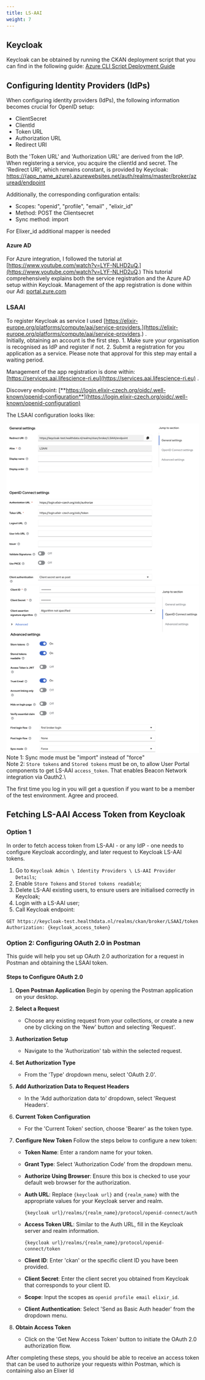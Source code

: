 ```yaml
---
title: LS-AAI
weight: 7
---
```

<!--
SPDX-FileCopyrightText: 2024 Stichting Health-RI

SPDX-License-Identifier: CC-BY-4.0
-->
## Keycloak

Keycloak can be obtained by running the CKAN deployment script that you can find in the following guide: [Azure CLI Script Deployment Guide](./../deployment/azure)

## Configuring Identity Providers (IdPs)

When configuring identity providers (IdPs), the following information becomes crucial for OpenID setup:

* ClientSecret
* ClientId
* Token URL
* Authorization URL
* Redirect URI

Both the 'Token URL' and 'Authorization URL' are derived from the IdP. When registering a service, you acquire the clientId and secret. The 'Redirect URI', which remains constant, is provided by Keycloak:  
[https://{app_name_azure}.azurewebsites.net/auth/realms/master/broker/azuread/endpoint](https://{app_name_azure}.azurewebsites.net/auth/realms/master/broker/azuread/endpoint)

Additionally, the corresponding configuration entails:

* Scopes: "openid", "profile", "email" , "elixir_id"
* Method: POST the Clientsecret
* Sync method: import

For Elixer_id additional mapper is needed

#### Azure AD

For Azure integration, I followed the tutorial at [https://www.youtube.com/watch?v=LYF-NLHD2uQ.](https://www.youtube.com/watch?v=LYF-NLHD2uQ.) This tutorial comprehensively explains both the service registration and the Azure AD setup within Keycloak. Management of the app registration is done within our Ad: [portal.zure.com](http://portal.zure.com)


### LSAAI

To register Keycloak as service I used [https://elixir-europe.org/platforms/compute/aai/service-providers.](https://elixir-europe.org/platforms/compute/aai/service-providers.) .  
Initially, obtaining an account is the first step. 1. Make sure your organisation is recognised as IdP and register if not. 2. Submit a registration for you application as a service. Please note that approval for this step may entail a waiting period.  
  
Management of the app registration is done within: [https://services.aai.lifescience-ri.eu](https://services.aai.lifescience-ri.eu) .

Discovery endpoint: [**https://login.elixir-czech.org/oidc/.well-known/openid-configuration**](https://login.elixir-czech.org/oidc/.well-known/openid-configuration)

The LSAAI configuration looks like:  

![LSAAI Configuration Part 1](./keycloak_part1.png)
![LSAAI Configuration Part 2](./keycloak_part2.png)
Note 1: Sync mode must be "import" instead of "force"\
Note 2: `Store tokens` and `Stored tokens` must be on, to allow User Portal components to get LS-AAI `access_token`. That enables Beacon Network integration via Oauth2.\

The first time you log in you will get a question if you want to be a member of the test environment. Agree and proceed.

## Fetching LS-AAI Access Token from Keycloak

### Option 1 

In order to fetch access token from LS-AAI - or any IdP - one needs to configure Keycloak accordingly, and later request to Keycloak LS-AAI tokens.

1. Go to `Keycloak Admin \ Identity Providers \ LS-AAI Provider Details`;
2. Enable `Store Tokens` and `Stored tokens readable`;
3. Delete LS-AAI existing users, to ensure users are initialised correctly in Keycloak;
4. Login with a LS-AAI user;
5. Call Keycloak endpoint:
```
GET https://keycloak-test.healthdata.nl/realms/ckan/broker/LSAAI/token
Authorization: {keycloak_access_token}
```

### Option 2: Configuring OAuth 2.0 in Postman

This guide will help you set up OAuth 2.0 authorization for a request in Postman and obtaining the LSAAI token.

#### Steps to Configure OAuth 2.0

1. **Open Postman Application**
   Begin by opening the Postman application on your desktop.

2. **Select a Request**
   - Choose any existing request from your collections, or create a new one by clicking on the 'New' button and selecting 'Request'.

3. **Authorization Setup**
   - Navigate to the 'Authorization' tab within the selected request.

4. **Set Authorization Type**
   - From the 'Type' dropdown menu, select 'OAuth 2.0'.

5. **Add Authorization Data to Request Headers**
   - In the 'Add authorization data to' dropdown, select 'Request Headers'.

6. **Current Token Configuration**
   - For the 'Current Token' section, choose 'Bearer' as the token type.

7. **Configure New Token**
   Follow the steps below to configure a new token:

   - **Token Name**: Enter a random name for your token.
   
   - **Grant Type**: Select 'Authorization Code' from the dropdown menu.
   
   - **Authorize Using Browser**: Ensure this box is checked to use your default web browser for the authorization.
   
   - **Auth URL**: Replace `{keycloak url}` and `{realm_name}` with the appropriate values for your Keycloak server and realm.
     ```
     {keycloak url}/realms/{realm_name}/protocol/openid-connect/auth
     ```
   
   - **Access Token URL**: Similar to the Auth URL, fill in the Keycloak server and realm information.
     ```
     {keycloak url}/realms/{realm_name}/protocol/openid-connect/token
     ```
   
   - **Client ID**: Enter 'ckan' or the specific client ID you have been provided.
   
   - **Client Secret**: Enter the client secret you obtained from Keycloak that corresponds to your client ID.
   
   - **Scope**: Input the scopes as `openid profile email elixir_id`.
   
   - **Client Authentication**: Select 'Send as Basic Auth header' from the dropdown menu.

8. **Obtain Access Token**
   - Click on the 'Get New Access Token' button to initiate the OAuth 2.0 authorization flow.

After completing these steps, you should be able to receive an access token that can be used to authorize your requests within Postman, which is containing also an Elixer Id
